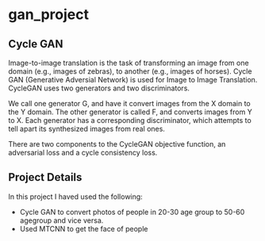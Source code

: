 # gan_project

## Cycle GAN
Image-to-image translation is the task of transforming an image from one domain (e.g., images of zebras), to another (e.g., images of horses). Cycle GAN (Generative Adversial Network) is used for Image to Image Translation. CycleGAN  uses two generators and two discriminators. 

We call one generator G, and have it convert images from the X domain to the Y domain. The other generator is called F, and converts images from Y to X. Each generator has a corresponding discriminator, which attempts to tell apart its synthesized images from real ones.

There are two components to the CycleGAN objective function, an adversarial loss and a cycle consistency loss.

## Project Details

In this project I haved used  the following:

- Cycle GAN to convert photos of people in 20-30 age group to 50-60 agegroup and vice versa. 
- Used MTCNN to get the face of people





